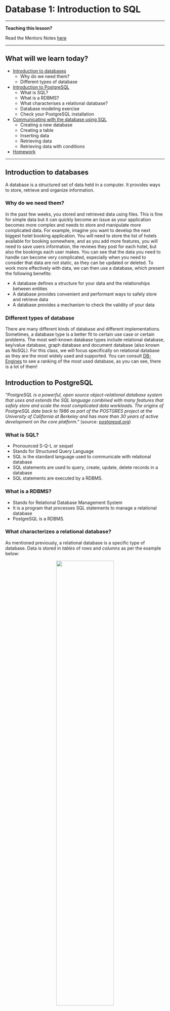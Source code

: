 # Database 1: Introduction to SQL

---

**Teaching this lesson?**

Read the Mentors Notes [here](./mentors.md)

---

## What will we learn today?

- [Introduction to databases](#introduction-to-databases)
  - Why do we need them?
  - Different types of database
- [Introduction to PostgreSQL](#introduction-to-postgresql)
  - What is SQL?
  - What is a RDBMS?
  - What characterises a relational database?
  - Database modeling exercise
  - Check your PostgreSQL installation
- [Communicating with the database using SQL](#communicating-with-the-database-using-sql)
  - Creating a new database
  - Creating a table
  - Inserting data
  - Retrieving data
  - Retrieving data with conditions
- [Homework](#homework)

---

## Introduction to databases

A database is a structured set of data held in a computer. It provides ways to store, retrieve and organize information.

### Why do we need them?

In the past few weeks, you stored and retrieved data using files. This is fine for simple data but it can quickly become an issue as your application becomes more complex and needs to store and manipulate more complicated data. For example, imagine you want to develop the next biggest hotel booking application. You will need to store the list of hotels available for booking somewhere, and as you add more features, you will need to save users information, the reviews they post for each hotel, but also the bookings each user makes. You can see that the data you need to handle can become very complicated, especially when you need to consider that data are not static, as they can be updated or deleted. To work more effectively with data, we can then use a database, which present the following benefits:

- A database defines a structure for your data and the relationships between entities
- A database provides convenient and performant ways to safely store and retrieve data
- A database provides a mechanism to check the validity of your data

### Different types of database

There are many different kinds of database and different implementations. Sometimes, a database type is a better fit to certain use case or certain problems. The most well-known database types include relational database, key/value database, graph database and document database (also known as NoSQL). For this class, we will focus specifically on relational database as they are the most widely used and supported. You can consult [DB-Engines](https://db-engines.com/en/ranking) to see a ranking of the most used database, as you can see, there is a lot of them!

## Introduction to PostgreSQL

_"PostgreSQL is a powerful, open source object-relational database system that uses and extends the SQL language combined with many features that safely store and scale the most complicated data workloads. The origins of PostgreSQL date back to 1986 as part of the POSTGRES project at the University of California at Berkeley and has more than 30 years of active development on the core platform."_ (source: [postgresql.org](https://www.postgresql.org/about/))

### What is SQL?

- Pronounced S-Q-L or sequel
- Stands for Structured Query Language
- SQL is the standard language used to communicate with relational database
- SQL statements are used to query, create, update, delete records in a database
- SQL statements are executed by a RDBMS.

### What is a RDBMS?

- Stands for Relational Database Management System
- It is a program that processes SQL statements to manage a relational database
- PostgreSQL is a RDBMS.

### What characterizes a relational database?

As mentioned previously, a relational database is a specific type of database. Data is stored in _tables_ of _rows_ and _columns_ as per the example below:

<!-- ![table-diagram](table-diagram.png) -->
<p align="center">
  <img src="table-diagram.png" display="block" width="60%"/>
</p>

**How about storing everything in one big table as shown below? Why isn't it a good idea?**

A customer could have several bookings. If the customer changes their telephone number, you would have to update every single rows for this customer with their new number, which is more prone to errors. As a general rule, try to avoid duplication of data, and instead design your system in a way that you have a single source of truth for each piece of data. The example below is **NOT** a good solution.

<!-- ![combined-diagram](combined-diagram.png) -->
<p align="center">
  <img src="combined-diagram.png" display="block" width="60%"/>
</p>

### Database modeling exercise

**Scenario:** You've been hired to create a database for a new company which wants to revolutionize the hotel booking market. The first task you've been given is to model how the company would store its data in a database. Here are your requirements:

- The company wants to store in the database all the hotels available on their website
- For each hotel, the company wants to record the name and the number of rooms. Also each hotel can have several room types and each room type has a specific price.
- The company also needs to store the information of customers who registered on their website with a name, an email and an address.
- Customers need to be able to record their bank details which consist of an account number and a sort code. Each customer can register several bank accounts if they want.
- Finally, as customers can book a room in an hotel starting on a specific date for a specific number of nights, the company wants to store the bookings.

With mentors help, model the database for this company. In particular, show the different entities, fields and relationships between each entity.

### Check your PostgreSQL installation

Open a terminal in your laptop and verify the command `psql -V` returns the version of PostgreSQL. In psql, you can type use the command `help` to show the help menu. Within the command prompt, you can enter SQL statements and run them against PostgreSQL. To quit psql, enter the command `\q`.

## Communicating with the database using SQL

All commands in the following need to be entered in a psql command prompt. However, sometimes it's easier to write the code in a file and then load the file with psql. For example, if you write your SQL code in a file called `test.sql`, you can then execute it with `psql -d DATABASE_NAME -f test.sql`.

### Creating a new database

In a terminal, create a new database named `cyf_hotels` with the following command:

```sql
createdb cyf_hotels
```

Then connect to your database with:

```sql
psql cyf_hotels
```

### Creating a table

Data are stored in tables. Let's first create a `customers` table to hold the details of customers.

```sql
CREATE TABLE customers (
  id        SERIAL PRIMARY KEY,
  name      VARCHAR(30) NOT NULL,
  email     VARCHAR(120) NOT NULL,
  address   VARCHAR(120),
  city      VARCHAR(30),
  postcode  VARCHAR(12),
  country   VARCHAR(20)
);
```

Few things to mention from the SQL statement above:

- `SERIAL PRIMARY KEY` defines the column `id` as a unique identifier for each row. Moreover, this identifier will automatically incremented every time data is inserted. `id` is called the primary key of the table `customers`.
- `VARCHAR(20)` defines the column to hold text data with a maximum length of 20 characters
- `NOT NULL` defines the column as not nullable, which means that you must set a value.
- Other useful types include `INT`, `TEXT`, `BOOLEAN` and `DATE`.
- The database will reject any values which don't match the type.

#### Exercise 1

- Create the `customers` table in the `cyf_hotels` database.
- Verify that the table `customers` is created with the psql command `\dt` which lists the existing tables.
- Display the table `customers` definition with the command `\d customers` and verify that it matches what you expect.
- Create a new table `hotels` in the `cyf_hotels` database with the following columns: an `id`, a `name`, the number of `rooms` and the hotel `postcode`. Use the commands above to verify that the table is correctly created.

Now that we have a table to store `customers` and a table to store `hotels`, we can create a table to hold the bookings of customers for an hotel with the checkin date and the number of nights they intend to stay:

```sql
CREATE TABLE bookings (
  id               SERIAL PRIMARY KEY,
  customer_id      INT REFERENCES customers(id),
  hotel_id         INT REFERENCES hotels(id),
  checkin_date     DATE NOT NULL,
  nights           INT NOT NULL
);
```

In the above, `customer_id` and `hotel_id` are called **foreign keys** as they reference an id from a different table. This set a very strong constraint as you will not be able to create a booking for a customer id which does not exist in the customers table!

#### Exercise 2

- Create the table `bookings` in your `cyf_hotels` database and verify that it is correctly created.

### Inserting data

Once your `customers`, `hotels` and `bookings` table are created, you can insert data with the following SQL statements:

```sql
INSERT INTO customers (name, email, address, city, postcode, country) VALUES ('John Smith','j.smith@johnsmith.org','11 New Road','Liverpool','L10 2AB','UK');
INSERT INTO hotels (name, rooms, postcode) VALUES ('Triple Point Hotel', 10, 'CM194JS');
INSERT INTO bookings (customer_id, hotel_id, checkin_date, nights) VALUES (1, 1, '2019-10-01', 2);
```

The data you insert should be of the same type with your table definition. For example, the following insert statement will **fail**:

```sql
INSERT INTO bookings (customer_id, hotel_id, checkin_date, nights) VALUES (1, 1, '2019-14-01', 2);
```

#### Exercise 3

- Run the 3 SQL statements above.
- Insert yourself in the `customers` table.
- Insert the following 3 hotels in the `hotels` table:
  - The `Triple Point Hotel` has 10 rooms, its postcode is `CM194JS`
  - The `Royal Cosmos Hotel` has 5 rooms, its postcode is `TR209AX`
  - The `Pacific Petal Motel` has 15 rooms, its postcode is `BN180TG`
- Try to insert a booking for a customer id which does not exist in the `customers` table (for example ID `100`). What is happening and why?

### Retrieving data

Previously, you have inserted data in your tables. How do you make sure these data have been inserted correctly? The following SQL statement is used to request data from a specific table:

```sql
SELECT * FROM customers;
```

#### Exercise 4

- Use the above SQL statement to display all the data inserted in the `customers` table.
- Use the above SQL statement to display all the data inserted in the `hotels` table.
- Use the above SQL statement to display all the data inserted in the `bookings` table.

### Retrieving data with conditions

Actually, the `SELECT` statement is very powerful and you will see you can request a lot of different things with it. Have you seen the `*` character in the SQL statement above? It means that you want to see the data for all the columns of the table. What if you want to only return specific columns? For example, to retrieve all customers `name` and `address` from the table `customers`:

```sql
SELECT name,address FROM customers;
```

Sometimes, you want to retrieve only data which verify a specific condition. In this case, you can use a `WHERE` clause. For example, to retrieve all hotels having more than 7 rooms:

```sql
SELECT * FROM hotels WHERE rooms > 7;
```

To retrieve the customer name and address with id 1:

```sql
SELECT name,address FROM customers WHERE id = 1;
```

To retrieve all the bookings starting after 2019/10/01:

```sql
SELECT * FROM bookings WHERE checkin_date > '2019/10/01';
```

To retrieve all the bookings starting after 2019/10/01 for a minimum of 2 nights:

```sql
SELECT * FROM bookings WHERE checkin_date > '2019/10/01' AND nights >= 2;
```

To retrieve all the hotels with the postcode `CM194JS` or `TR209AX`:

```sql
SELECT * FROM hotels WHERE postcode = 'CM194JS' OR postcode = 'TR209AX';
```

#### Exercise 5

- Execute the file [`cyf_hotels_exercise5.sql`](./cyf_hotels_exercise5.sql) which will reset your existing tables and insert more data in the `customers`, `hotels` and `bookings` tables. (hint: in the terminal, use `psql -d cyf_hotels -f cyf_hotels_exercise5.sql`).
- Retrieve all information for the customer Laurence Lebihan.
- Retrieve all customers name living in UK.
- Retrieve the address, city and postcode of Melinda Marsh.
- Retrieve all hotels located in the postcode DGQ127.
- Retrieve all hotels with more than 11 rooms.
- Retrieve all hotels with more than 6 rooms but less than 15 rooms.
- Retrieve all hotels with exactly 10 rooms or 20 rooms.
- Retrieve all bookings for customer id 1.
- Retrieve all bookings for more than 4 nights.
- Retrieve all bookings starting in 2020.
- Retrieve all bookings before 2020 for less than 4 nights.

## Homework

- Create a new database called `cyf_classes` (hint: use `createdb` in the terminal)
- Create a new table `mentors`, for each mentor we want to save their name, how many years they lived in Glasgow, their address and their favourite programming language.
- Insert 5 mentors in the `mentors` table (you can make up the data, it doesn't need to be accurate ;-)).
- Create a new table `students`, for each student we want to save their name, address and if they have graduated from Code Your Future.
- Insert 10 students in the `students` table.
- Verify that the data you created for mentors and students are correctly stored in their respective tables (hint: use a `select` SQL statement).
- Create a new `classes` table to record the following information:
  - A class has a leading mentor
  - A class has a topic (such as Javascript, NodeJS)
  - A class is taught at a specific date and at a specific location
- Insert a few classes in the `classes` table
- We now want to store who among the students attends a specific class. How would you store that? Come up with a solution and insert some data if you model this as a new table.
- Answer the following questions using a `select` SQL statement:
  - Retrieve all the mentors who lived more than 5 years in Glasgow
  - Retrieve all the mentors whose favourite language is Javascript
  - Retrieve all the students who are CYF graduates
  - Retrieve all the classes taught before June this year
  - Retrieve all the students (retrieving student ids only is fine) who attended the Javascript class (or any other class that you have in the `classes` table).
